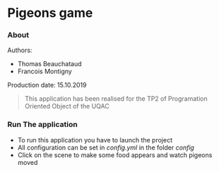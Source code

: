 # Pigeons game
### About
Authors:
- Thomas Beauchataud
- Francois Montigny

Production date: 15.10.2019

> This application has been realised for the TP2 of Programation Oriented Object of the UQAC
### Run The application
- To run this application you have to launch the project
- All configuration can be set in _config.yml_ in the folder _config_
- Click on the scene to make some food appears and watch pigeons moved 

